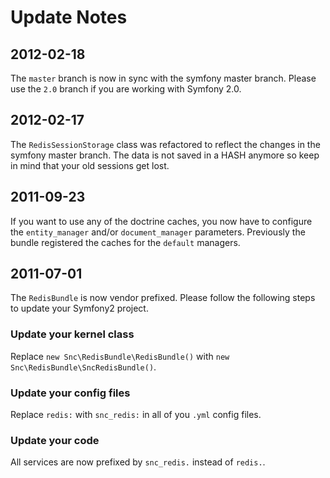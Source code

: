 # Update Notes #

## 2012-02-18 ##

The `master` branch is now in sync with the symfony master branch.
Please use the `2.0` branch if you are working with Symfony 2.0.

## 2012-02-17 ##

The `RedisSessionStorage` class was refactored to reflect the changes
in the symfony master branch. The data is not saved in a HASH anymore
so keep in mind that your old sessions get lost.

## 2011-09-23 ##

If you want to use any of the doctrine caches, you now have to
configure the `entity_manager` and/or `document_manager` parameters.
Previously the bundle registered the caches for the `default` managers.

## 2011-07-01 ##

The `RedisBundle` is now vendor prefixed.
Please follow the following steps to update your Symfony2 project.

### Update your kernel class ###

Replace `new Snc\RedisBundle\RedisBundle()` with `new Snc\RedisBundle\SncRedisBundle()`.

### Update your config files ###

Replace `redis:` with `snc_redis:` in all of you `.yml` config files.

### Update your code ###

All services are now prefixed by `snc_redis.` instead of `redis.`.
